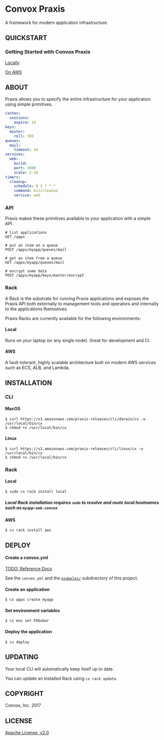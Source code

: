 # Convox Praxis

A framework for modern application infrastructure.

## QUICKSTART

### Getting Started with Convox Praxis

[Locally](https://github.com/convox/praxis/blob/master/docs/getting-started-local.md)

[On AWS](https://github.com/convox/praxis/blob/master/docs/getting-started-aws.md)

## ABOUT

Praxis allows you to specify the entire infrastructure for your application using simple primitives.

```yaml
caches:
  sessions:
    expire: 1d
keys:
  master:
    roll: 30d
queues:
  mail:
    timeout: 1m
services:
  web:
    build: .
    port: 3000
    scale: 2-10
timers:
  cleanup:
    schedule: 0 3 * * *
    command: bin/cleanup
    service: web
```

### API

Praxis makes these primitives available to your application with a simple API.

```
# list applications
GET /apps

# put an item on a queue
POST /apps/myapp/queues/mail

# get an item from a queue
GET /apps/myapp/queues/mail

# encrypt some data
POST /apps/myapp/keys/master/encrypt
```

### Rack

A Rack is the substrate for running Praxis applications and exposes the Praxis API both externally to
management tools and operators and internally to the applications themselves.

Praxis Racks are currently available for the following environments:

#### Local

Runs on your laptop (or any single node). Great for development and CI.

#### AWS

A fault-tolerant, highly scalable architecture built on modern AWS services such as ECS, ALB, and Lambda.

## INSTALLATION

### CLI

#### MacOS

    $ curl https://s3.amazonaws.com/praxis-releases/cli/darwin/cx -o /usr/local/bin/cx
    $ chmod +x /usr/local/bin/cx

#### Linux

    $ curl https://s3.amazonaws.com/praxis-releases/cli/linux/cx -o /usr/local/bin/cx
    $ chmod +x /usr/local/bin/cx

### Rack

#### Local

    $ sudo cx rack install local

##### Local Rack installation requires `sudo` to resolve and route local hostnames such as `myapp-web.convox`

#### AWS

    $ cx rack install aws

## DEPLOY

#### Create a convox.yml

[TODO: Reference Docs]()

See the `convox.yml` and the [`examples/`](https://github.com/convox/praxis/tree/master/examples) subdirectory of this project.

#### Create an application

    $ cx apps create myapp

#### Set environment variables

    $ cx env set FOO=bar

#### Deploy the application

    $ cx deploy

## UPDATING

Your local CLI will automatically keep itself up to date.

You can update an installed Rack using `cx rack update`.

## COPYRIGHT

Convox, Inc. 2017

## LICENSE

[Apache License, v2.0](https://www.apache.org/licenses/LICENSE-2.0)
